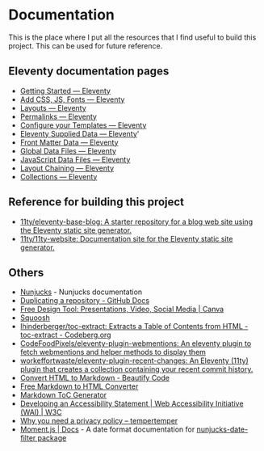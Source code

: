 # Documentation

This is the place where I put all the resources that I find useful to build this project. This can be used for future reference.

## Eleventy documentation pages

- [Getting Started — Eleventy](https://www.11ty.dev/docs/getting-started/)
- [Add CSS, JS, Fonts — Eleventy](https://www.11ty.dev/docs/assets/)
- [Layouts — Eleventy](https://www.11ty.dev/docs/layouts)
- [Permalinks — Eleventy](https://www.11ty.dev/docs/permalinks/)
- [Configure your Templates — Eleventy](https://www.11ty.dev/docs/data-configuration/)
- [Eleventy Supplied Data — Eleventy](https://www.11ty.dev/docs/data-eleventy-supplied/)'
- [Front Matter Data — Eleventy](https://www.11ty.dev/docs/data-frontmatter/)
- [Global Data Files — Eleventy](https://www.11ty.dev/docs/data-global/)
- [JavaScript Data Files — Eleventy](https://www.11ty.dev/docs/data-js/)
- [Layout Chaining — Eleventy](https://www.11ty.dev/docs/layout-chaining/)
- [Collections — Eleventy](https://www.11ty.dev/docs/collections/)

## Reference for building this project

- [11ty/eleventy-base-blog: A starter repository for a blog web site using the Eleventy static site generator.](https://github.com/11ty/eleventy-base-blog)
- [11ty/11ty-website: Documentation site for the Eleventy static site generator.](https://github.com/11ty/11ty-website)

## Others

- [Nunjucks](https://mozilla.github.io/nunjucks/templating.html) - Nunjucks documentation
- [Duplicating a repository - GitHub Docs](https://docs.github.com/en/repositories/creating-and-managing-repositories/duplicating-a-repository)
- [Free Design Tool: Presentations, Video, Social Media | Canva](https://www.canva.com/)
- [Squoosh](https://squoosh.app/)
- [lhinderberger/toc-extract: Extracts a Table of Contents from HTML - toc-extract - Codeberg.org](https://codeberg.org/lhinderberger/toc-extract)
- [CodeFoodPixels/eleventy-plugin-webmentions: An eleventy plugin to fetch webmentions and helper methods to display them](https://github.com/CodeFoodPixels/eleventy-plugin-webmentions)
- [workeffortwaste/eleventy-plugin-recent-changes: An Eleventy (11ty) plugin that creates a collection containing your recent commit history.](https://github.com/workeffortwaste/eleventy-plugin-recent-changes)
- [Convert HTML to Markdown - Beautify Code](https://beautifycode.net/html-to-markdown)
- [Free Markdown to HTML Converter](https://markdowntohtml.com/)
- [Markdown ToC Generator](https://luciopaiva.com/markdown-toc/)
- [Developing an Accessibility Statement | Web Accessibility Initiative (WAI) | W3C](https://www.w3.org/WAI/planning/statements/)
- [Why you need a privacy policy – tempertemper](https://www.tempertemper.net/resources/why-you-need-a-privacy-policy)
- [Moment.js | Docs](https://momentjs.com/docs/#/displaying/format/) - A date format documentation for [nunjucks-date-filter package](https://www.npmjs.com/package/nunjucks-date-filter)
